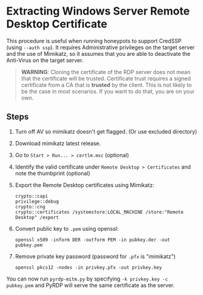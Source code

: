 # Extracting Windows Server Remote Desktop Certificate

This procedure is useful when running honeypots to support CredSSP (using `--auth ssp`).
It requires Administrative privileges on the target server and the use of Mimikatz, so it assumes that you are able to deactivate the Anti-Virus on the target server.


> **WARNING**: Cloning the certificate of the RDP server does not mean that the certificate will be trusted. Certificate trust requires a signed certificate from a CA that is **trusted** by the client. This is not likely to be the case in most scenarios. If you want to do that, you are on your own.

## Steps

1. Turn off AV so mimikatz doesn't get flagged. (Or use excluded directory)
2. Download mimikatz latest release.
3. Go to `Start > Run... > certlm.msc` (optional)
4. Identify the valid certificate under `Remote Desktop > Certificates` and note the thumbprint (optional)
5. Export the Remote Desktop certificates using Mimikatz:

   ```
   crypto::capi
   privilege::debug
   crypto::cng
   crypto::certificates /systemstore:LOCAL_MACHINE /store:"Remote Desktop" /export
   ```

6. Convert public key to `.pem` using openssl:

   ```
   openssl x509 -inform DER -outform PEM -in pubkey.der -out pubkey.pem
   ```

7. Remove private key password (password for `.pfx` is "mimikatz")

   ```
   openssl pkcs12 -nodes -in privkey.pfx -out privkey.key
   ```

You can now run `pyrdp-mitm.py` by specifying `-k privkey.key -c pubkey.pem` and PyRDP will serve the same certificate as the server.
